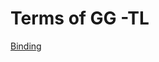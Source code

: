 # Terms of GG -TL

[Binding](Terms%20of%20GG%20-TL%20cb310c48b0194c5e9be75d26ad290ff3/Binding%205e3e96f7fb1a4e38bb844e3a0d328a10.md)